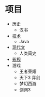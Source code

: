 #   项目

-   [历史](../../history/README.md)
    -   汉书
-   [技术](../../technology/README.md)
    -   Java
-   [现代文](../../read/README.md)
    -   人类简史
-   [影视](../../log/2018/影视.md)
-   游戏
    -   王者荣耀
    -   天下3 弈剑
    -   梦幻西游
    -   剑网3
